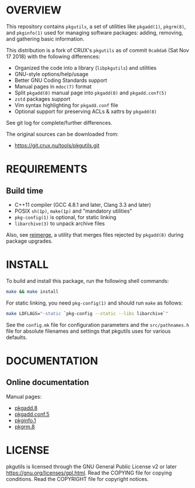 OVERVIEW
========

This repository contains `pkgutils`, a set of utilities like
`pkgadd(1)`, `pkgrm(8)`, and `pkginfo(1)` used for managing software
packages: adding, removing, and gathering basic information.

This distribution is a fork of CRUX's `pkgutils` as of commit
`9ca0da6` (Sat Nov 17 2018) with the following differences:
  * Organized the code into a library (`libpkgutils`) and utilities
  * GNU-style options/help/usage
  * Better GNU Coding Standards support
  * Manual pages in `mdoc(7)` format
  * Split `pkgadd(8)` manual page into `pkgadd(8)` and `pkgadd.conf(5)`
  * `zstd` packages support
  * Vim syntax highlighting for `pkgadd.conf` file
  * Optional support for preserving ACLs & xattrs by `pkgadd(8)`

See git log for complete/further differences.

The original sources can be downloaded from:
  * https://git.crux.nu/tools/pkgutils.git


REQUIREMENTS
============

Build time
----------
  * C++11 compiler (GCC 4.8.1 and later, Clang 3.3 and later)
  * POSIX `sh(1p)`, `make(1p)` and "mandatory utilities"
  * `pkg-config(1)` is optional, for static linking
  * `libarchive(3)` to unpack archive files

Also, see [rejmerge][1], a utility that merges files rejected by
`pkgadd(8)` during package upgrades.

[1]: https://github.com/zeppe-lin/rejmerge


INSTALL
=======

To build and install this package, run the following shell commands:

```sh
make && make install
```

For static linking, you need `pkg-config(1)` and should run `make` as
follows:

```sh
make LDFLAGS="-static `pkg-config --static --libs libarchive`"
```

See the `config.mk` file for configuration parameters and the
`src/pathnames.h` file for absolute filenames and settings that pkgutils
uses for various defaults.


DOCUMENTATION
=============

Online documentation
--------------------

Manual pages:
- [pkgadd.8](https://zeppe-lin.github.io/pkgadd.8.html)
- [pkgadd.conf.5](https://zeppe-lin.github.io/pkgadd.conf.5.html)
- [pkginfo.1](https://zeppe-lin.github.io/pkginfo.1.html)
- [pkgrm.8](https://zeppe-lin.github.io/pkgrm.8.html)


LICENSE
=======

pkgutils is licensed through the GNU General Public License v2 or
later <https://gnu.org/licenses/gpl.html>.
Read the COPYING file for copying conditions.
Read the COPYRIGHT file for copyright notices.
